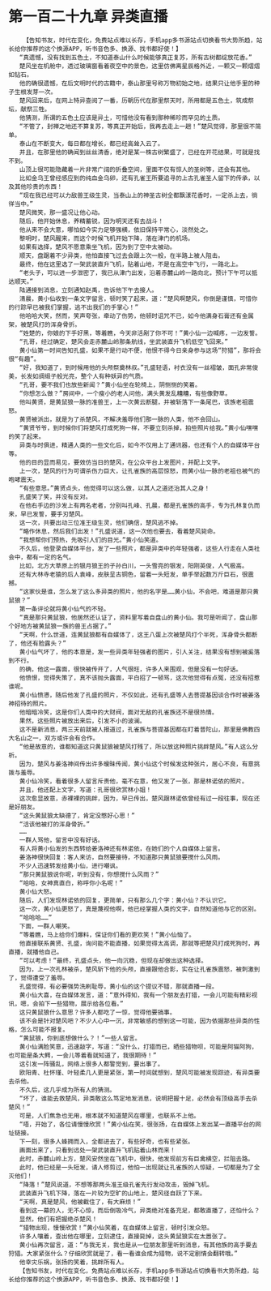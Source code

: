 # 第一百二十九章 异类直播
        【告知书友，时代在变化，免费站点难以长存，手机app多书源站点切换看书大势所趋，站长给你推荐的这个换源APP，听书音色多、换源、找书都好使！】
       “真遗憾，没有找到五色土，不知道泰山什么时候能够真正复苏，所有古树都绽放花香。”
       楚风坐在机舱中，透过玻璃窗看着夜空中的景色，这里仿佛离星辰格外近，一颗又一颗熠熠如钻石。
       他的确很遗憾，在后文明时代的古籍中，泰山那里号称万物初始之地，结果只让他手里的种子生根发芽一次。
       楚风回来后，在网上特异查阅了一番，历朝历代在那里祭天时，所用都是五色土，筑成祭坛，献祭三牲。
       他猜测，所谓的五色土应该是异土，可惜他没有看到那种稀珍而罕见的土质。
       “不管了，封禅之地还不算复苏，等真正开始后，我再去走上一趟！”楚风觉得，那里很不简单。
       泰山在不断变大，每日都在增长，都已经高耸入云了。
       并且，在那里他的确闻到丝丝清香，绝对是某一株古树繁盛了，已经在开花结果，可就是找不到。
       山顶上很可能隐藏着一片非常广阔的折叠空间，里面不仅有惊人的圣树等，还会有其他。
       比如金乌王曾经感应到的纯血金乌卵，还有孔雀王所要追寻的上古孔雀圣人留下的传承，以及其他珍贵的东西！
       “现在我已经可以力敌兽王级生灵，当泰山上的神圣古树全都飘漾花香时，一定杀上去，徜徉当中。”
       楚风微笑，那一盛况让他心动。
       随后，他开始休息，养精蓄锐，因为明天还有去战斗！
       他从来不会大意，哪怕如今实力足够强横，依旧保持平常心，淡然处之。
       黎明时，楚风醒来，而这个时候飞机开始下降，落在津门的机场。
       如果有选择，楚风不愿意乘坐飞机，因为到了空中太被动。
       顺天，盘踞着不少异类，他怕直接飞过去会跟上次一般，在半路上被人阻击。
       最终，他在这里选了一架武装直升飞机，贴着山地，不是在高空中飞行，一路北上。
       “老头子，可以进一步泄密了，我已从津门出发，沿着赤麓山岭一路向北，预计下午可以抵达顺天。”
       陆通接到消息，立刻通知赵禹，告诉他下午去接人。
       清晨，黄小仙收到一条文字留言，顿时笑了起来，道：“楚风啊楚风，你倒是谨慎，可惜你的行踪早已被我们掌握，逃不出我们的手掌心！”
       他哈哈大笑，然而，笑声夸张，牵动了伤势，他顿时诅咒不已，如今他满身石膏还有金属架，被楚风打的浑身骨折。
       “姓楚的，你娘的下手好黑，等着瞧，今天非活剐了你不可！”黄小仙一边喊疼，一边发誓。
       “孔哥，经过确定，楚风会走赤麓山岭那条航线，坐武装直升飞机低空飞回来。”
       黄小仙第一时间告知孔盛，如果不是行动不便，他恨不得今日亲身参与这场“狩猎”，那将会很“有趣”。
       “好，我知道了，到时候用他的头颅祭奠林叔。”孔盛轻语，衬衣没有一丝褶皱，面孔非常俊美，长发如绸缎子般光亮，整个人有种妖异的气质。
       “孔哥，要不我们也放些新闻？”黄小仙坐在轮椅上，阴恻恻的笑着。
       “你想怎么做？”房间中，一个瘦小的老人问他，满头黄发乱糟糟，有些像野草。
       他叫黄贤，是黄鼠狼一脉的准兽王，上一次黄云断腿，并被斩落下一条尾巴，该族老祖震怒。
       黄贤被派出，就是为了杀楚风，不解决羞辱他们那一脉的人类，他不会回山。
       “黄贤爷爷，到时候你们将楚风打成死狗一样，不要立刻杀掉，拍些照片给我。”黄小仙嘿嘿的笑了起来。
       异类与时俱进，精通人类的一些文化后，如今不仅用上了通讯器，也还有个人的自媒体平台等。
       他的目的显而易见，要效仿当日的楚风，在公众平台上发图片，并配上文字。
       上一次，楚风的行为可谓杀伤力巨大，让孔雀族的高层惊怒，而黄小仙一脉的老祖也被气的咆哮震天。
       “有些意思。”黄贤点头，他觉得可以这么做，以其人之道还治其人之身！
       孔盛笑了笑，并没有反对。
       在他右手边的沙发上有两名老者，分别叫孔峰、孔晨，都是孔雀族的高手，专为孔林复仇而来，早已发誓，要手刃楚风。
       这一次，共要出动三位准王级生灵，他们确信，楚风逃不掉。
       “略作休息，然后我们出发！”孔盛说道，这一次他也要去，看着楚风毙命。
       “我想帮你们预热，先吸引人们的目光。”黄小仙笑道。
       不久后，他登录自媒体平台，发了一些照片，都是异类中的年轻强者，这些人行走在人类社会中，都有一定的名气。
       比如，北方大草原上的银月狼王的子孙白川，一头雪亮的银发，阳刚英俊，人气极高。
       还有大林寺老猿的后人袁峰，皮肤呈古铜色，留着一头短发，单手举起数万斤巨石，很震撼。
       “这家伙是谁，怎么发了这么多异类的照片，他的名字是……黄小仙，不会吧，难道是那只黄鼠狼？”
       第一条评论就将黄小仙气的不轻。
       “真是那只黄鼠狼，他居然还认证了，资料里写着自盘山的黄小仙。我可是听闻了，盘山那个好地方被黄鼠狼一族的兽王占据了。”
       “天啊，什么世道，连黄鼠狼都有自媒体了，这王八蛋上次被楚风打个半死，浑身骨头都断了，他还有脸露头？”
       黄小仙气坏了，他的本意是，发一些异类年轻强者的图片，引人关注，结果没有想到被奚落到不行。
       的确，他这一露面，很快被传开了，人气很旺，许多人来围观，但是没有一句好话。
       他愤恨，觉得失策了，真不该抛头露面，平白招了一顿骂，这次他觉得有点冤，还没有招惹谁呢。
       黄小仙愤懑，随后他发了孔盛的照片，不仅如此，还有孔盛等人去菩提基因谈合作时被姜洛神招待的照片。
       他暗暗冷笑，这是你们人类中的大财阀，面对无敌的孔雀族还不是很热情。
       果然，这些照片被放出来后，引发不小的波澜。
       这不是新消息，两三天前就被人报道过，孔雀族与菩提基因都在盯着普陀山，那里是佛教四大名山之一，双方或许会有合作。
       “他是故意的，谁都知道这只黄鼠狼被楚风打残了，所以放这种照片挑衅楚风。”有人这么分析。
       因为，楚风与姜洛神间传出许多暧昧传闻，黄小仙这个时候发这种张片，居心不良，有意挑拨与羞辱。
       黄小仙冷笑，看着很多人留言斥责他，毫不在意，他又发了一张，那是林诺依的照片。
       并且，他还配上文字，写道：孔哥很欣赏林小姐！
       这次愈显故意，赤裸裸的挑衅，因为，早已传出，楚风跟林诺依曾经有过一段往事，现在还是好朋友。
       “这头黄鼠狼太缺德了，肯定没憋好心思！”
       “活该他被打的浑身骨折。”
       ……
       一群人骂他，留言中没有好话。
       有人将黄小仙发的东西转给姜洛神还有林诺依，在她们的个人自媒体上留言。
       姜洛神很快回复：客人来访，自然要接待，不知道那只黄鼠狼要搅什么风雨。
       不少人迅速转发给黄小仙，进行嘲讽。
       “那只黄鼠狼说你呢，听到没有，你想搅什么风雨？”
       “哈哈，女神真直白，称呼你小名呢！”
       黄小仙大怒。
       随后，人们发现林诺依的回复，更简单，只有那么几个字：黄小仙？不认识它。
       这一次，黄小仙更怒了，真是蔑视他啊，他已经掌握人类的文字，自然知道他与它的区别。
       “哈哈哈……”
       下面，一群人嘲笑。
       “等着瞧，马上给你们爆料，保证你们看的更欢笑！”黄小仙恼了。
       他直接联系黄贤、孔盛，询问能不能直播，如果觉得太高调，那就等把楚风打成死狗时，再直播，就播他自己。
       “可以考虑！”最终，孔盛点头，他一向沉稳，但现在却做出这种选择。
       因为，上一次孔林被杀，楚风斩下他的头颅，直接跟他合影，实在让孔雀族震怒，被刺激到了，觉得遭受了羞辱。
       孔盛觉得，有必要强势洗刷耻辱，黄小仙的这个提议不错，那就直播一段。
       黄小仙大喜，在自媒体发言，道：“意外得知，我有一个朋友去打猎，一会儿可能有精彩视讯，嗯，会拍下一些猎物，展示给各位看。”
       这只黄鼠狼什么意思？许多人都吃了一惊，觉得他要搞事。
       该不会是针对楚风吧？不少人心中一沉，非常敏感的想到这一可能，因为依据那些异类的性格，怎么可能不报复。
       “黄鼠狼，你到底想做什么？！”一些人留言。
       黄小仙满脸笑意，迅速敲字，写道：“没什么，打猎而已，晒些猎物呗，可能是阿猫阿狗，也可能是条大鳄，一会儿等着看就知道了，我很期待！”
       这引发一阵骚乱，网络上很多人都警觉到，要出事了。
       欧阳青、杜怀瑾、叶轻柔几人更是紧张，第一时间就想到，楚风可能被发现踪迹，有异类要去杀他。
       不久后，这几乎成为所有人的猜测。
       “坏了，谁能去救楚风，异类敢这么笃定地发消息，说明把握十足，必然会有顶级高手去杀楚风！”
       可是，人们焦急也无用，根本就不知道楚风在哪里，也联系不上他。
       “唔，开始了，各位请慢慢欣赏！”黄小仙在笑，很张扬，在自媒体上发出某一直播平台的网址链接。
       下一刻，很多人蜂拥而入，全都进去了，有些好奇，也有些紧张。
       画面出来了，只看到远处一架武装直升飞机贴着山林而来！
       此时，赤麓山岭上方，楚风安然坐在飞机中，很快，他发现前方有巨禽横空，拦阻去路。
       此时，他已经是一头短发，请人修剪过，他怕一出现就让孔雀族的人惊疑，一切都是为了全灭他们！
       “降落！”楚风说道，不想等那两头准王级孔雀先行发动攻击，毁掉飞机。
       武装直升飞机下降，落在一片较为空旷的山地上，楚风径自跃了下来。
       “天啊，真是楚风，他被截住了，有大麻烦！”
       看到这一幕的人，无不心惊，而后倒吸冷气，异类绝对准备充足，都敢直播了，还怕什么？
       显然，他们有把握绝杀楚风！
       “猎物出现，慢慢欣赏！”黄小仙笑着，在自媒体上留言，顿时引发众怒。
       许多人嚷着，查出他在哪里，立刻逮住，直接毙掉，这头黄鼠狼实在太嚣张了。
       黄小仙再次留言，道：“与我无关，我也是从一位朋友那里听到消息，有其他族的高手要去狩猎。大家紧张什么？仔细欣赏就是了，看一看谁会成为猎物，说不定剧情会翻转哦。”
       他幸灾乐祸，张扬的笑着，挑衅所有人。
       【告知书友，时代在变化，免费站点难以长存，手机app多书源站点切换看书大势所趋，站长给你推荐的这个换源APP，听书音色多、换源、找书都好使！】